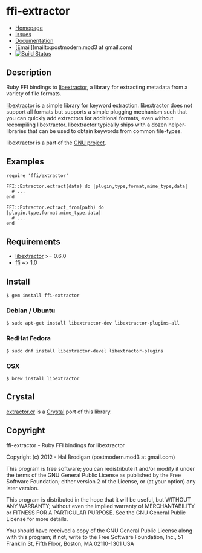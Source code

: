 # ffi-extractor

* [Homepage](https://github.com/postmodern/ffi-extractor#readme)
* [Issues](https://github.com/postmodern/ffi-extractor/issues)
* [Documentation](http://rubydoc.info/gems/ffi-extractor/frames)
* [Email](mailto:postmodern.mod3 at gmail.com)
* [![Build Status](https://travis-ci.org/postmodern/ffi-extractor.svg)](https://travis-ci.org/postmodern/ffi-extractor)

## Description

Ruby FFI bindings to [libextractor], a library for extracting metadata from
a variety of file formats.

[libextractor] is a simple library for keyword extraction.  libextractor
does not support all formats but supports a simple plugging mechanism
such that you can quickly add extractors for additional formats, even
without recompiling libextractor.  libextractor typically ships with a
dozen helper-libraries that can be used to obtain keywords from common
file-types.

libextractor is a part of the [GNU project](http://www.gnu.org/).

## Examples

    require 'ffi/extractor'

    FFI::Extractor.extract(data) do |plugin,type,format,mime_type,data|
      # ...
    end

    FFI::Extractor.extract_from(path) do |plugin,type,format,mime_type,data|
      # ...
    end

## Requirements

* [libextractor] >= 0.6.0
* [ffi] ~> 1.0

## Install

    $ gem install ffi-extractor

### Debian / Ubuntu

    $ sudo apt-get install libextractor-dev libextractor-plugins-all

### RedHat Fedora

    $ sudo dnf install libextractor-devel libextractor-plugins

### OSX

    $ brew install libextractor

## Crystal

[extractor.cr] is a [Crystal][crystal-lang] port of this library.

[extractor.cr]: https://github.com/postmodern/extractor.cr#readme
[crystal-lang]: https://www.crystal-lang.org/

## Copyright

ffi-extractor - Ruby FFI bindings for libextractor

Copyright (c) 2012 - Hal Brodigan (postmodern.mod3 at gmail.com)

This program is free software; you can redistribute it and/or modify
it under the terms of the GNU General Public License as published by
the Free Software Foundation; either version 2 of the License, or
(at your option) any later version.

This program is distributed in the hope that it will be useful,
but WITHOUT ANY WARRANTY; without even the implied warranty of
MERCHANTABILITY or FITNESS FOR A PARTICULAR PURPOSE.  See the
GNU General Public License for more details.

You should have received a copy of the GNU General Public License
along with this program; if not, write to the Free Software
Foundation, Inc., 51 Franklin St, Fifth Floor, Boston, MA  02110-1301  USA

[libextractor]: http://www.gnu.org/software/libextractor
[ffi]: https://github.com/ffi/ffi#readme
